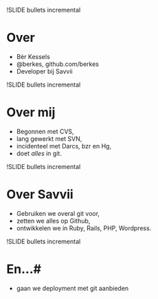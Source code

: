 !SLIDE bullets incremental
# Over #

* Bèr Kessels
* @berkes, github.com/berkes
* Developer bij Savvii

!SLIDE bullets incremental
# Over mij #

* Begonnen met CVS,
* lang gewerkt met SVN,
* incidenteel met Darcs, bzr en Hg,
* doet *alles* in git.

!SLIDE bullets incremental
# Over Savvii #

* Gebruiken we overal git voor,
* zetten we alles op Github,
* ontwikkelen we in Ruby, Rails, PHP, Wordpress.

!SLIDE bullets incremental
# En...#

* gaan we deployment met git aanbieden

